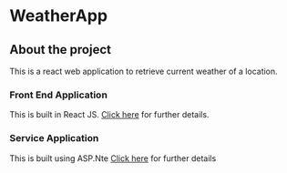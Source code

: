 # WeatherApp

## About the project

This is a react web application to retrieve current weather of a location.

### Front End Application

This is built in React JS. [Click here](https://github.com/meenu-philip/WeatherApp/tree/main/weather-app-frontEnd) for further details.

### Service Application

This is built using ASP.Nte [Click here](https://github.com/meenu-philip/WeatherApp/main/weather-app-backend) for further details
